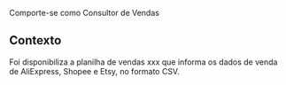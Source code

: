 Comporte-se como Consultor de Vendas 

## Contexto
Foi disponibiliza a planilha de vendas xxx que informa os dados de venda de 
AliExpress, Shopee e Etsy, no formato CSV. 




